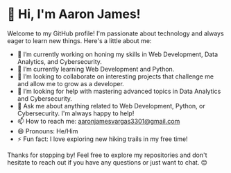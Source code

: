 # 👋 Hi, I'm Aaron James!

Welcome to my GitHub profile! I'm passionate about technology and always eager to learn new things. Here's a little about me:

- 🔭 I’m currently working on honing my skills in Web Development, Data Analytics, and Cybersecurity.
- 🌱 I’m currently learning Web Development and Python.
- 👯 I’m looking to collaborate on interesting projects that challenge me and allow me to grow as a developer.
- 🤔 I’m looking for help with mastering advanced topics in Data Analytics and Cybersecurity.
- 💬 Ask me about anything related to Web Development, Python, or Cybersecurity. I'm always happy to help!
- 📫 How to reach me: [aaronjamesvargas3301@gmail.com](mailto:aaronjamesvargas3301@gmail.com)
- 😄 Pronouns: He/Him
- ⚡ Fun fact: I love exploring new hiking trails in my free time!

Thanks for stopping by! Feel free to explore my repositories and don't hesitate to reach out if you have any questions or just want to chat. 😊
<!---
0xAjFv/0xAjFv is a ✨ special ✨ repository because its `README.md` (this file) appears on your GitHub profile.
You can click the Preview link to take a look at your changes.
--->
